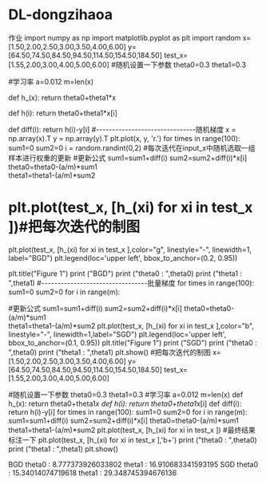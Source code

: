 # DL-dongzihaoa
作业
import numpy as np
import matplotlib.pyplot as plt
import random
x=[1.50,2.00,2.50,3.00,3.50,4.00,6.00]
y=[64.50,74.50,84.50,94.50,114.50,154.50,184.50]
test_x=[1.55,2.00,3.00,4.00,5.00,6.00]
#随机设置一下参数
theta0=0.3
theta1=0.3

#学习率
a=0.012
m=len(x)

def h_(x):
    return theta0+theta1*x 

def h(i):
    return theta0+theta1*x[i]

def diff(i):
    return h(i)-y[i]
#-------------------------------随机梯度
x = np.array(x).T
y = np.array(y).T
plt.plot(x, y, 'r.')
for times in range(100):
    sum1=0
    sum2=0
    i = random.randint(0,2)  #每次迭代在input_x中随机选取一组样本进行权重的更新
    #更新公式
    sum1=sum1+diff(i)
    sum2=sum2+diff(i)*x[i]
    theta0=theta0-(a/m)*sum1   
    theta1=theta1-(a/m)*sum2
   # plt.plot(test_x,  [h_(xi)  for xi in test_x ])#把每次迭代的制图
plt.plot(test_x,  [h_(xi)  for xi in test_x ],color="g", linestyle="-", linewidth=1, label="BGD")
plt.legend(loc='upper left', bbox_to_anchor=(0.2, 0.95))

plt.title("Figure 1")
print ("BGD")
print ("theta0 : ",theta0)
print ("theta1 : ",theta1)
#---------------------------------批量梯度
for times in range(100):
    sum1=0
    sum2=0
    for i in range(m):
   
   #更新公式
      sum1=sum1+diff(i)
      sum2=sum2+diff(i)*x[i]
      theta0=theta0-(a/m)*sum1   
      theta1=theta1-(a/m)*sum2
plt.plot(test_x,  [h_(xi)  for xi in test_x ],color="b", linestyle="-", linewidth=1,label="SGD")
plt.legend(loc='upper left', bbox_to_anchor=(0.1, 0.95))
plt.title("Figure 1")
print ("SGD")
print ("theta0 : ",theta0)
print ("theta1 : ",theta1)
plt.show()
#把每次迭代的制图
x=[1.50,2.00,2.50,3.00,3.50,4.00,6.00]
y=[64.50,74.50,84.50,94.50,114.50,154.50,184.50]
test_x=[1.55,2.00,3.00,4.00,5.00,6.00]

#随机设置一下参数
theta0=0.3
theta1=0.3
#学习率
a=0.012
m=len(x)
def h_(x):
    return theta0+theta1*x 
def h(i):
    return theta0+theta1*x[i]
def diff(i):
    return h(i)-y[i]
for times in range(100):
    sum1=0
    sum2=0
    for i in range(m):
        sum1=sum1+diff(i)
        sum2=sum2+diff(i)*x[i]
        theta0=theta0-(a/m)*sum1
        theta1=theta1-(a/m)*sum2
        plt.plot(test_x,  [h_(xi)  for xi in test_x ])
#最终结果标注一下
plt.plot(test_x,  [h_(xi)  for xi in test_x ],'b+')
print ("theta0 : ",theta0)
print ("theta1 : ",theta1)
plt.show()

BGD
theta0 :  8.777373926033802
theta1 :  16.910683341593195
SGD
theta0 :  15.34014074719618
theta1 :  29.348745394676136




